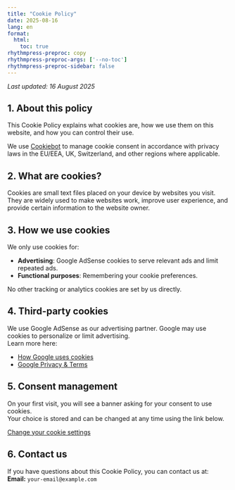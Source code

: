 ```yaml
---
title: "Cookie Policy"
date: 2025-08-16
lang: en
format:
  html:
    toc: true
rhythmpress-preproc: copy
rhythmpress-preproc-args: ['--no-toc']
rhythmpress-preproc-sidebar: false
---
```


_Last updated: 16 August 2025_

## 1. About this policy
This Cookie Policy explains what cookies are, how we use them on this website, and how you can control their use.

We use [Cookiebot](https://www.cookiebot.com/) to manage cookie consent in accordance with privacy laws in the EU/EEA, UK, Switzerland, and other regions where applicable.

## 2. What are cookies?
Cookies are small text files placed on your device by websites you visit. They are widely used to make websites work, improve user experience, and provide certain information to the website owner.

## 3. How we use cookies
We only use cookies for:

- **Advertising**: Google AdSense cookies to serve relevant ads and limit repeated ads.  
- **Functional purposes**: Remembering your cookie preferences.

No other tracking or analytics cookies are set by us directly.

## 4. Third-party cookies
We use Google AdSense as our advertising partner. Google may use cookies to personalize or limit advertising.  
Learn more here:  
- [How Google uses cookies](https://policies.google.com/technologies/cookies)  
- [Google Privacy & Terms](https://policies.google.com/privacy)

## 5. Consent management
On your first visit, you will see a banner asking for your consent to use cookies.  
Your choice is stored and can be changed at any time using the link below.

<a href="#" id="cookie-settings" rel="nofollow">Change your cookie settings</a>

## 6. Contact us
If you have questions about this Cookie Policy, you can contact us at:  
**Email:** `your-email@example.com`

